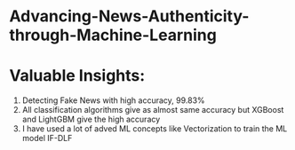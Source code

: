# Advancing-News-Authenticity-through-Machine-Learning

# Valuable Insights: 
1. Detecting Fake News with high accuracy, 99.83%
2. All classification algorithms give as almost same accuracy but XGBoost and LightGBM give the high accuracy
3. I have used a lot of adved ML concepts like Vectorization to train the ML model IF-DLF
